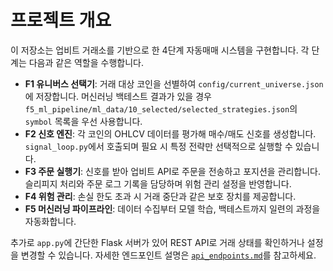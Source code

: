 # 프로젝트 개요

이 저장소는 업비트 거래소를 기반으로 한 4단계 자동매매 시스템을 구현합니다.
각 단계는 다음과 같은 역할을 수행합니다.

- **F1 유니버스 선택기**: 거래 대상 코인을 선별하여 `config/current_universe.json`에 저장합니다.
  머신러닝 백테스트 결과가 있을 경우 `f5_ml_pipeline/ml_data/10_selected/selected_strategies.json`의
  `symbol` 목록을 우선 사용합니다.
- **F2 신호 엔진**: 각 코인의 OHLCV 데이터를 평가해 매수/매도 신호를 생성합니다.
  `signal_loop.py`에서 호출되며 필요 시 특정 전략만 선택적으로 실행할 수 있습니다.
- **F3 주문 실행기**: 신호를 받아 업비트 API로 주문을 전송하고 포지션을 관리합니다.
  슬리피지 처리와 주문 로그 기록을 담당하며 위험 관리 설정을 반영합니다.
- **F4 위험 관리**: 손실 한도 초과 시 거래 중단과 같은 보호 장치를 제공합니다.
- **F5 머신러닝 파이프라인**: 데이터 수집부터 모델 학습, 백테스트까지 일련의 과정을 자동화합니다.

추가로 `app.py`에 간단한 Flask 서버가 있어 REST API로 거래 상태를 확인하거나
설정을 변경할 수 있습니다. 자세한 엔드포인트 설명은 [`api_endpoints.md`](api_endpoints.md)를
참고하세요.
